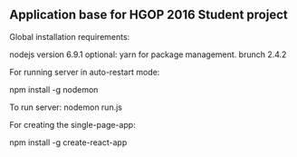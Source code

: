 ## Application base for HGOP 2016 Student project

Global installation requirements:

nodejs version 6.9.1
optional: yarn for package management.
brunch 2.4.2

For running server in auto-restart mode:

npm install -g nodemon

To run server: nodemon run.js


For creating the single-page-app:

npm install -g create-react-app

